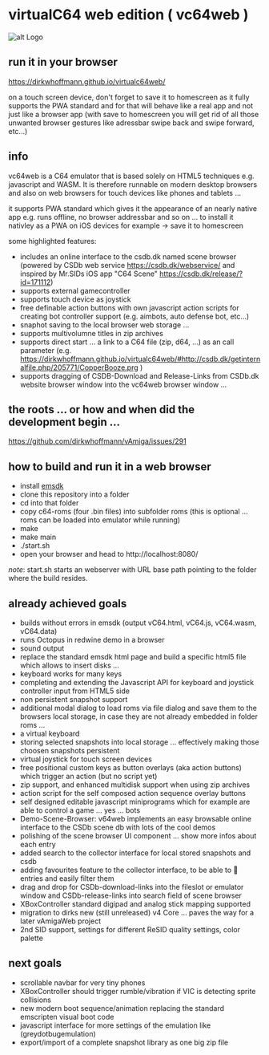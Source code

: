 # virtualC64 web edition ( vc64web )

![alt Logo](http://www.dirkwhoffmann.de/software/images/banner-vcweb3.jpg)

## run it in your browser
https://dirkwhoffmann.github.io/virtualc64web/

on a touch screen device, don't forget to save it to homescreen as it fully supports the PWA standard and for that will behave like a real app and not just like a browser app (with save to homescreen you will get rid of all those unwanted browser gestures like adressbar swipe back and swipe forward, etc...)  


## info
vc64web is a C64 emulator that is based solely on HTML5 techniques e.g. javascript and WASM. It is therefore runnable on modern desktop browsers and also on web browsers for touch devices like phones and tablets ... 

it supports PWA standard which gives it the appearance of an nearly native app e.g. runs offline, no browser addressbar and so on  ... to install it nativley as a PWA on iOS devices for example -> save it to homescreen 

some highlighted features: 
* includes an online interface to the csdb.dk named scene browser (powered by CSDb web service https://csdb.dk/webservice/ and inspired by Mr.SIDs iOS app "C64 Scene" https://csdb.dk/release/?id=171112) 
* supports external gamecontroller
* supports touch device as joystick
* free definable action buttons with own javascript action scripts for creating bot controller support (e.g. aimbots, auto defense bot, etc...)   
* snaphot saving to the local browser web storage ...
* supports multivolumne titles in zip archives
* supports direct start ... a link to a C64 file (zip, d64, ...) as an call parameter (e.g.  https://dirkwhoffmann.github.io/virtualc64web/#http://csdb.dk/getinternalfile.php/205771/CopperBooze.prg ) 
* supports dragging of CSDB-Download and Release-Links from CSDb.dk website browser window into the vc64web browser window ...


## the roots ... or how and when did the development begin ...
https://github.com/dirkwhoffmann/vAmiga/issues/291

## how to build and run it in a web browser 
* install [emsdk](https://emscripten.org/docs/getting_started/downloads.html) 
* clone this repository into a folder 
* cd into that folder
* copy c64-roms (four .bin files) into subfolder roms (this is optional ... roms can be loaded into emulator while running)
* make 
* make main
* ./start.sh
* open your browser and head to http://localhost:8080/

_note_: start.sh starts an webserver with URL base path pointing to the folder where the build resides.

## already achieved goals 
* builds without errors in emsdk  (output vC64.html, vC64.js, vC64.wasm, vC64.data)
* runs Octopus in redwine demo in a browser
* sound output
* replace the standard emsdk html page and build a specific html5 file which allows to insert disks ... 
* keyboard works for many keys 
* completing and extending the Javascript API for keyboard and joystick controller input from  HTML5 side
* non persistent snapshot support
* additional modal dialog to load roms via file dialog and save them to the browsers local storage, in case they are not already embedded in folder roms ...   
* a virtual keyboard
* storing selected snapshots into local storage ... effectively making those choosen snapshots persistent 
* virtual joystick for touch screen devices
* free positional custom keys as button overlays (aka action buttons) which trigger an action (but no script yet)
* zip support, and enhanced multidisk support when using zip archives 
* action script for the self composed action sequence overlay buttons 
* self designed editable javascript miniprograms which for example are able to control a game ... yes ... bots
* Demo-Scene-Browser: v64web implements an easy browsable online interface to the CSDb scene db with lots of the cool demos 
* polishing of the scene browser UI component ... show more infos about each entry
* added search to the collector interface for local stored snapshots and csdb
* adding favourites feature to the collector interface, to be able to 💖 entries and easily filter them 
* drag and drop for CSDb-download-links into the fileslot or emulator window and CSDb-release-links into search field of scene browser
* XBoxController standard digipad and analog stick mapping supported
* migration to dirks new (still unreleased) v4 Core ... paves the way for a later vAmigaWeb project
* 2nd SID support, settings for different ReSID quality settings, color palette 

## next goals
* scrollable navbar for very tiny phones
* XBoxController should trigger rumble/vibration if VIC is detecting sprite collisions
* new  modern boot sequence/animation  replacing the standard emscripten visual boot code 
* javascript interface for more settings of the emulation like (greydotbugemulation) 
* export/import of a complete snapshot library as one big zip file 

